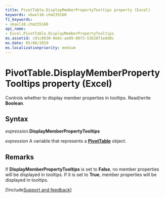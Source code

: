 ```yaml
---
title: PivotTable.DisplayMemberPropertyTooltips property (Excel)
keywords: vbaxl10.chm235160
f1_keywords:
- vbaxl10.chm235160
api_name:
- Excel.PivotTable.DisplayMemberPropertyTooltips
ms.assetid: c91c6030-9e61-ae09-8973-53b28f1edd0c
ms.date: 05/08/2019
ms.localizationpriority: medium
---
```



# PivotTable.DisplayMemberPropertyTooltips property (Excel)

Controls whether to display member properties in tooltips. Read/write **Boolean**.


## Syntax

_expression_.**DisplayMemberPropertyTooltips**

_expression_ A variable that represents a **[PivotTable](Excel.PivotTable.md)** object.


## Remarks

If **DisplayMemberPropertyTooltips** is set to **False**, no member properties will be displayed in tooltips. If it is set to **True**, member properties will be displayed in tooltips.


 

[!include[Support and feedback](~/includes/feedback-boilerplate.md)]